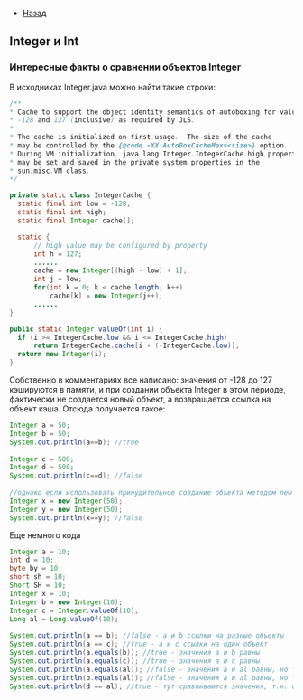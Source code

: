 - [Назад](/./java.md)

## Integer и Int
### Интересные факты о сравнении объектов Integer

   В исходниках Integer.java можно найти такие строки:

   ```java
   /**
  * Cache to support the object identity semantics of autoboxing for values between
  * -128 and 127 (inclusive) as required by JLS.
  *
  * The cache is initialized on first usage.  The size of the cache
  * may be controlled by the {@code -XX:AutoBoxCacheMax=<size>} option.
  * During VM initialization, java.lang.Integer.IntegerCache.high property
  * may be set and saved in the private system properties in the
  * sun.misc.VM class.
  */
 
 private static class IntegerCache {
     static final int low = -128;
     static final int high;
     static final Integer cache[];
 
     static {
         // high value may be configured by property
         int h = 127;
         ......
         cache = new Integer[(high - low) + 1];
         int j = low;
         for(int k = 0; k < cache.length; k++)
             cache[k] = new Integer(j++);
         ......
 }
 
 public static Integer valueOf(int i) {
     if (i >= IntegerCache.low && i <= IntegerCache.high)
         return IntegerCache.cache[i + (-IntegerCache.low)];
     return new Integer(i);
 }
   ```
Собственно в комментариях все написано: значения от -128 до 127 кэшируются в памяти, и при создании объекта Integer в этом периоде, фактически не создается новый объект, а возвращается ссылка на объект кэша. Отсюда получается такое:
```java
Integer a = 50;
Integer b = 50;
System.out.println(a==b); //true
 
Integer c = 500;
Integer d = 500;
System.out.println(c==d); //false
 
//однако если использовать принудительное создание объекта методом new
Integer x = new Integer(50);
Integer y = new Integer(50);
System.out.println(x==y); //false
```
Еще немного кода
```java
Integer a = 10;
int d = 10;
byte by = 10;
short sh = 10;
Short SH = 10;
Integer x = 10;
Integer b = new Integer(10);
Integer c = Integer.valueOf(10);
Long al = Long.valueOf(10);
 
System.out.println(a == b); //false - a и b ссылки на разные объекты
System.out.println(a == c); //true - a и c ссылки на один объект
System.out.println(a.equals(b)); //true - значения a и b равны
System.out.println(a.equals(c)); //true - значения a и c равны
System.out.println(a.equals(al)); //false - значения a и al равны, но типы объектов разные
System.out.println(b.equals(al)); //false - значения a и al равны, но типы объектов разные
System.out.println(d == al); //true - тут сравниваются значения, т.к. d - простой тип, а не ссылка
```